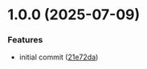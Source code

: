 # 1.0.0 (2025-07-09)


### Features

* initial commit ([21e72da](https://github.com/hyldmo/auto-semaphore/commit/21e72da56ecee6ca27c54f0b75cf0a2d1698b721))
